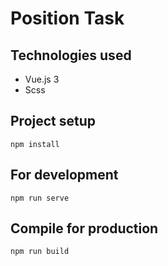 # Position Task

## Technologies used 
- Vue.js 3
- Scss

## Project setup 
```
npm install
```

## For development
```
npm run serve
```

## Compile for production 
```
npm run build
```
